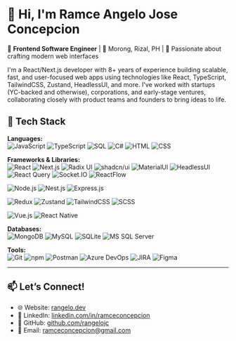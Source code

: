 # 👋 Hi, I'm Ramce Angelo Jose Concepcion

🎯 **Frontend Software Engineer** | 📍 Morong, Rizal, PH | 🧠 Passionate about crafting modern web interfaces

I'm a React/Next.js developer with 8+ years of experience building scalable, fast, and user-focused web apps using technologies like React, TypeScript, TailwindCSS, Zustand, HeadlessUI, and more. I've worked with startups (YC-backed and otherwise), corporations, and early-stage ventures, collaborating closely with product teams and founders to bring ideas to life.

## 🧰 Tech Stack

**Languages:**  
![JavaScript](https://img.shields.io/badge/JavaScript-F7DF1E?logo=javascript&logoColor=black&style=flat-square)
![TypeScript](https://img.shields.io/badge/TypeScript-3178C6?logo=typescript&logoColor=white&style=flat-square)
![SQL](https://img.shields.io/badge/SQL-4479A1?logo=sqlite&logoColor=white&style=flat-square)
![C#](https://img.shields.io/badge/C%23-239120?logo=c-sharp&logoColor=white&style=flat-square)
![HTML](https://img.shields.io/badge/HTML5-E34F26?logo=html5&logoColor=white&style=flat-square)
![CSS](https://img.shields.io/badge/CSS3-1572B6?logo=css3&logoColor=white&style=flat-square)

**Frameworks & Libraries:**  
![React](https://img.shields.io/badge/React-61DAFB?logo=react&logoColor=black&style=flat-square)
![Next.js](https://img.shields.io/badge/Next.js-000000?logo=next.js&logoColor=white&style=flat-square)
![Radix UI](https://img.shields.io/badge/Radix_UI-FFFFFF?logo=radix-ui&logoColor=black&style=flat-square)
![shadcn/ui](https://img.shields.io/badge/shadcn--ui-111827?logo=tailwindcss&logoColor=white&style=flat-square)
![MaterialUI](https://img.shields.io/badge/Material--UI-007FFF?logo=mui&logoColor=white&style=flat-square)
![HeadlessUI](https://img.shields.io/badge/HeadlessUI-1E293B?logo=tailwind-css&logoColor=white&style=flat-square)
![React Query](https://img.shields.io/badge/React_Query-FF4154?logo=reactquery&logoColor=white&style=flat-square)
![Socket.IO](https://img.shields.io/badge/Socket.io-010101?logo=socket.io&logoColor=white&style=flat-square)
![ReactFlow](https://img.shields.io/badge/ReactFlow-6A5ACD?style=flat-square&logo=react&logoColor=white)

![Node.js](https://img.shields.io/badge/Node.js-339933?logo=node.js&logoColor=white&style=flat-square)
![Nest.js](https://img.shields.io/badge/Nest.js-E0234E?logo=nestjs&logoColor=white&style=flat-square)
![Express.js](https://img.shields.io/badge/Express.js-000000?logo=express&logoColor=white&style=flat-square)

![Redux](https://img.shields.io/badge/Redux-764ABC?logo=redux&logoColor=white&style=flat-square)
![Zustand](https://img.shields.io/badge/Zustand-000000?logo=zotero&logoColor=white&style=flat-square)
![TailwindCSS](https://img.shields.io/badge/TailwindCSS-38B2AC?logo=tailwind-css&logoColor=white&style=flat-square)
![SCSS](https://img.shields.io/badge/SCSS-CC6699?logo=sass&logoColor=white&style=flat-square)

![Vue.js](https://img.shields.io/badge/Vue.js-4FC08D?logo=vue.js&logoColor=white&style=flat-square)
![React Native](https://img.shields.io/badge/React_Native-20232A?logo=react&logoColor=61DAFB&style=flat-square)

**Databases:**  
![MongoDB](https://img.shields.io/badge/MongoDB-47A248?logo=mongodb&logoColor=white&style=flat-square)
![MySQL](https://img.shields.io/badge/MySQL-4479A1?logo=mysql&logoColor=white&style=flat-square)
![SQLite](https://img.shields.io/badge/SQLite-003B57?logo=sqlite&logoColor=white&style=flat-square)
![MS SQL Server](https://img.shields.io/badge/MS_SQL_Server-CC2927?logo=microsoftsqlserver&logoColor=white&style=flat-square)

**Tools:**  
![Git](https://img.shields.io/badge/Git-F05032?logo=git&logoColor=white&style=flat-square)
![npm](https://img.shields.io/badge/npm-CB3837?logo=npm&logoColor=white&style=flat-square)
![Postman](https://img.shields.io/badge/Postman-FF6C37?logo=postman&logoColor=white&style=flat-square)
![Azure DevOps](https://img.shields.io/badge/Azure_DevOps-0078D7?logo=azuredevops&logoColor=white&style=flat-square)
![JIRA](https://img.shields.io/badge/JIRA-0052CC?logo=jira&logoColor=white&style=flat-square)
![Figma](https://img.shields.io/badge/Figma-F24E1E?logo=figma&logoColor=white&style=flat-square)


---

## 📫 Let’s Connect!

- 🌐 Website: [rangelo.dev](https://rangelo.dev)
- 💼 LinkedIn: [linkedin.com/in/ramceconcepcion](https://www.linkedin.com/in/ramceconcepcion)
- 🐙 GitHub: [github.com/rangelojc](https://github.com/rangelojc)
- 📧 Email: [ramceconcepcion@gmail.com](mailto:ramceconcepcion@gmail.com)
